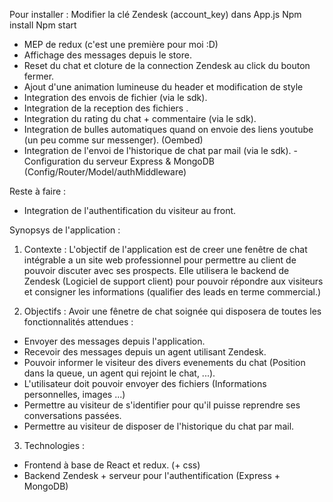 Pour installer : 
Modifier la clé Zendesk (account_key) dans App.js
Npm install
Npm start

- MEP de redux (c'est une première pour moi :D)
- Affichage des messages depuis le store.
- Reset du chat et cloture de la connection Zendesk au click du bouton fermer.
- Ajout d'une animation lumineuse du header et modification de style
- Integration des envois de fichier (via le sdk).
- Integration de la reception des fichiers .
- Integration du rating du chat + commentaire (via le sdk).
- Integration de bulles automatiques quand on envoie des liens youtube (un peu comme sur messenger). (Oembed)    
- Integration de l'envoi de l'historique de chat par mail (via le sdk).
-Configuration du serveur Express & MongoDB (Config/Router/Model/authMiddleware)

Reste à faire : 

- Integration de l'authentification du visiteur au front.


Synopsys de l'application :

1) Contexte : 
L'objectif de l'application est de creer une fenêtre de chat intégrable a un site web professionnel pour permettre au client de pouvoir discuter avec ses prospects. Elle utilisera le backend de Zendesk (Logiciel de support client) pour pouvoir répondre aux visiteurs et consigner les informations (qualifier des leads en terme commercial.)

2) Objectifs :
Avoir une fênetre de chat soignée qui disposera de toutes les fonctionnalités attendues : 
- Envoyer des messages depuis l'application.
- Recevoir des messages depuis un agent utilisant Zendesk.
- Pouvoir informer le visiteur des divers evenements du chat (Position dans la queue, un agent qui rejoint le chat, ...).
- L'utilisateur doit pouvoir envoyer des fichiers (Informations personnelles, images ...)
- Permettre au visiteur de s'identifier pour qu'il puisse reprendre ses conversations passées.
- Permettre au visiteur de disposer de l'historique du chat par mail.

3) Technologies : 
- Frontend à base de React et redux. (+ css)
- Backend Zendesk + serveur pour l'authentification (Express + MongoDB)

